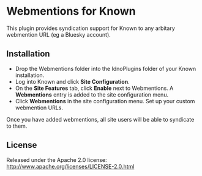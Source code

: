 Webmentions for Known
==================

This plugin provides syndication support for Known to any arbitary webmention URL (eg a Bluesky account).

Installation
------------

* Drop the Webmentions folder into the IdnoPlugins folder of your Known installation.
* Log into Known and click **Site Configuration**.
* On the **Site Features** tab, click **Enable** next to Webmentions. A **Webmentions**
  entry is added to the site configuration menu.
* Click **Webmentions** in the site configuration menu. Set up your custom webmention URLs.

Once you have added webmentions, all site users will be able to syndicate to them.

License
-------

Released under the Apache 2.0 license: http://www.apache.org/licenses/LICENSE-2.0.html
